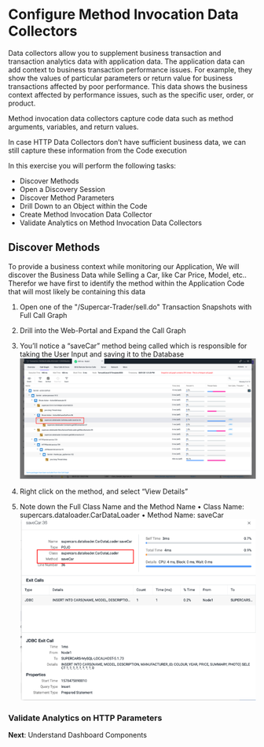 # Configure Method Invocation Data Collectors

Data collectors allow you to supplement business transaction and transaction analytics data with application data. The application data can add context to business transaction performance issues. For example, they show the values of particular parameters or return value for business transactions affected by poor performance. 
This data shows the business context affected by performance issues, such as the specific user, order, or product.  

Method invocation data collectors capture code data such as method arguments, variables, and return values.

In case HTTP Data Collectors don’t have sufficient business data, we can still capture these information from the Code execution

In this exercise you will perform the following tasks:
- Discover Methods
- Open a Discovery Session
- Discover Method Parameters
- Drill Down to an Object within the Code
- Create Method Invocation Data Collector
- Validate Analytics on Method Invocation Data Collectors

## Discover Methods

To  provide a business context  while monitoring our Application, We will discover the Business Data while Selling a Car, like Car Price, Model, etc..
Therefor we have first to identify the method within the Application Code that will most likely be containing this data

1.	Open one of the "/Supercar-Trader/sell.do" Transaction Snapshots with Full Call Graph
2.	Drill into the Web-Portal and Expand the Call Graph
3.	You’ll notice a “saveCar” method being called which is responsible for taking the User Input and saving it to the Database
![DiscoverCallGraphMethods 1](assets/images/06-discover-callgraph-methods-01.png)

4.	Right click on the method, and select “View Details”
5.	Note down the Full Class Name and the Method Name
•	Class Name: supercars.dataloader.CarDataLoader
•	Method Name: saveCar
![DiscoverCallGraphMethods 2](assets/images/06-discover-callgraph-methods-02.png)


### Validate Analytics on HTTP Parameters


**Next**: Understand Dashboard Components
